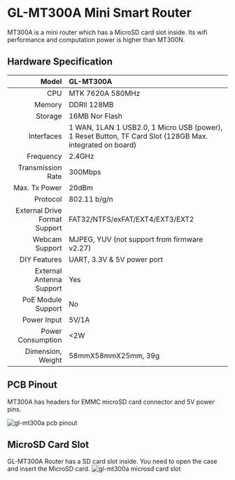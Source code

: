#  GL-MT300A Mini Smart Router

MT300A is a mini router which has a MicroSD card slot inside. Its wifi performance and computation power is higher than MT300N.



##  Hardware Specification

|                         Model | GL-MT300A                                |
| ----------------------------: | :--------------------------------------- |
|                           CPU | MTK 7620A 580MHz                         |
|                        Memory | DDRII 128MB                              |
|                       Storage | 16MB Nor Flash                           |
|                    Interfaces | 1 WAN, 1LAN 1 USB2.0, 1 Micro USB (power), 1 Reset Button, TF Card Slot (128GB Max. integrated on board) |
|                     Frequency | 2.4GHz                                   |
|             Transmission Rate | 300Mbps                                  |
|                 Max. Tx Power | 20dBm                                    |
|                      Protocol | 802.11 b/g/n                             |
| External Drive Format Support | FAT32/NTFS/exFAT/EXT4/EXT3/EXT2          |
|                Webcam Support | MJPEG, YUV (not support from firmware v2.27) |
|                  DIY Features | UART, 3.3V & 5V power port               |
|      External Antenna Support | Yes                                      |
|            PoE Module Support | No                                       |
|                   Power Input | 5V/1A                                    |
|             Power Consumption | <2W                                      |
|             Dimension, Weight | 58mmX58mmX25mm, 39g                      |



## PCB Pinout

MT300A has headers for EMMC microSD card connector and 5V power pins. 

![gl-mt300a pcb pinout](https://static.gl-inet.com/docs/en/2.x/hardware/mt300a/src/pinout_mt300A.jpg) 


## MicroSD Card Slot
GL-MT300A Router has a SD card slot inside. You need to open the case and insert the MicroSD card. 
![gl-mt300a microsd card slot](https://static.gl-inet.com/docs/en/2.x/hardware/mt300a/src/mt300A_1000x1000_41.jpg)







